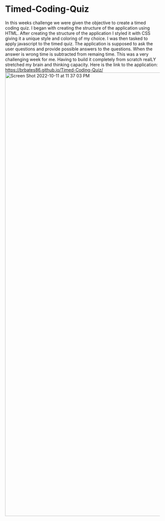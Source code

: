 # Timed-Coding-Quiz

In this weeks challenge we were given the objective to create a timed coding quiz. I began with creating the structure of the application using HTML. After creating the structure of the application I styled it with CSS giving it a unique style and coloring of my choice. I was then tasked to apply javascript to the timed quiz. The application is supposed to ask the user questions and provide possible answers to the questions. When the answer is wrong time is subtracted from remaing time. This was a very challenging week for me. Having to build it completely from scratch realLY stretched my brain and thinking capacity.
Here is the link to the application: https://brbates86.github.io/Timed-Coding-Quiz/
<img width="1440" alt="Screen Shot 2022-10-11 at 11 37 03 PM" src="https://user-images.githubusercontent.com/110508944/195251249-31ed6650-3e91-476b-857d-156a6f49e883.png">
